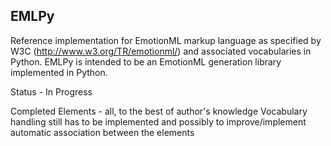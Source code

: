 EMLPy
-----------

Reference implementation for EmotionML markup language as specified by
W3C (http://www.w3.org/TR/emotionml/) and associated vocabularies in Python.
EMLPy is intended to be an EmotionML generation library implemented in Python.  
 
Status - In Progress  

Completed Elements - all, to the best of author's knowledge
Vocabulary handling still has to be implemented and possibly
to improve/implement automatic association between the elements
